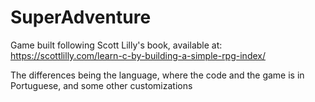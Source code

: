 # SuperAdventure

Game built following Scott Lilly's book, available at: https://scottlilly.com/learn-c-by-building-a-simple-rpg-index/

The differences being the language, where the code and the game is in Portuguese, and some other customizations
